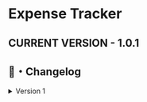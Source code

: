 # Expense Tracker

## CURRENT VERSION - 1.0.1

## <a id="Changelog"></a>📝・Changelog
<details>
  <summary>Version 1</summary>
    [Version 1.0.1]
        - Fixed a bug when the user get blocked, the correct pin need to be inserted twice
    [Version 1.0.0]
        - Added Login System
        - Added Blocking system for when user inserts wrong pin 5 times in a row. Each time user goes to blocking area, the blocking time doubles.
        - Added Static Methods for code optimization
        - Configuration File located in %temp% "FileManagement.cfg"
    

</details>
